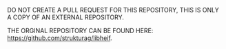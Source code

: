 DO NOT CREATE A PULL REQUEST FOR THIS REPOSITORY, THIS IS ONLY A COPY OF AN EXTERNAL REPOSITORY.

THE ORGINAL REPOSITORY CAN BE FOUND HERE: https://github.com/strukturag/libheif.